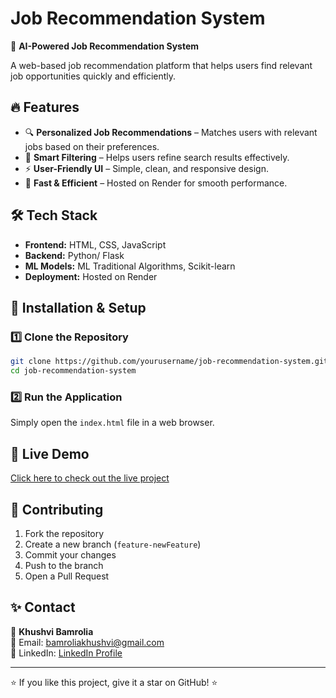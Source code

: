 # Job Recommendation System

🚀 **AI-Powered Job Recommendation System**

A web-based job recommendation platform that helps users find relevant job opportunities quickly and efficiently. 

## 🔥 Features
- 🔍 **Personalized Job Recommendations** – Matches users with relevant jobs based on their preferences.
- 🎯 **Smart Filtering** – Helps users refine search results effectively.
- ⚡ **User-Friendly UI** – Simple, clean, and responsive design.
- 🚀 **Fast & Efficient** – Hosted on Render for smooth performance.

## 🛠️ Tech Stack
- **Frontend:** HTML, CSS, JavaScript
- **Backend:** Python/ Flask
- **ML Models:** ML Traditional Algorithms, Scikit-learn
- **Deployment:** Hosted on Render

## 📌 Installation & Setup
### 1️⃣ Clone the Repository
```sh
git clone https://github.com/yourusername/job-recommendation-system.git
cd job-recommendation-system
```

### 2️⃣ Run the Application
Simply open the `index.html` file in a web browser.

## 🚀 Live Demo
[Click here to check out the live project](https://job-recommendation-na60.onrender.com/)


## 🤝 Contributing
1. Fork the repository
2. Create a new branch (`feature-newFeature`)
3. Commit your changes
4. Push to the branch
5. Open a Pull Request


## ✨ Contact
👤 **Khushvi Bamrolia**  
📧 Email: bamroliakhushvi@gmail.com  
🔗 LinkedIn: [LinkedIn Profile](https://linkedin.com/in/khushvi)

---
⭐ If you like this project, give it a star on GitHub! ⭐